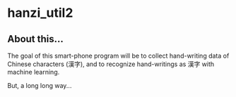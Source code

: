 # hanzi_util2

## About this...

The goal of this smart-phone program will be
to collect hand-writing data of Chinese characters (漢字),
and to recognize hand-writings as 漢字 with machine learning.

But, a long long way...
